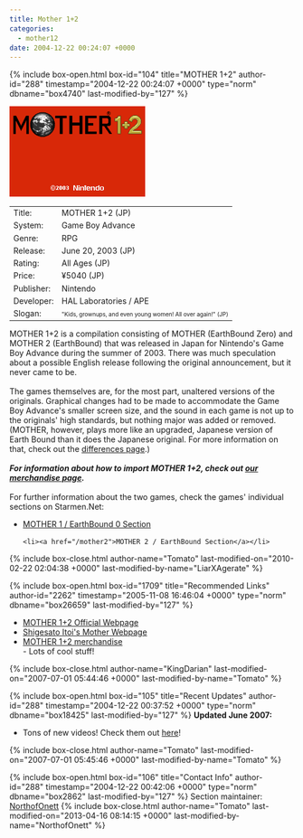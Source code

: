 ```yaml
---
title: Mother 1+2
categories:
  - mother12
date: 2004-12-22 00:24:07 +0000
---
```

{% include box-open.html box-id="104" title="MOTHER 1+2" author-id="288" timestamp="2004-12-22 00:24:07 +0000" type="norm" dbname="box4740" last-modified-by="127" %}
<div class="gameinfo">
	<img src="title.png" alt="MOTHER 1+2" />
	<table>
		<tr>
			<td class="label">Title:</td>
			<td>MOTHER 1+2 (JP)</td>
		</tr>
		<tr>
			<td class="label">System:</td>
			<td>Game Boy Advance</td>
		</tr>
		<tr>
			<td class="label">Genre:</td>
			<td>RPG</td>
		</tr>
		<tr>
			<td class="label">Release:</td>
			<td>June 20, 2003 (JP)</td>
		</tr>
		<tr>
			<td class="label">Rating:</td>
			<td>All Ages (JP)</td>
		</tr>
		<tr>
			<td class="label">Price:</td>
			<td>¥5040 (JP)</td>
		</tr>
		<tr>
			<td class="label">Publisher:</td>
			<td>Nintendo</td>
		</tr>
		<tr>
			<td class="label">Developer:</td>
			<td>HAL Laboratories / APE</td>
		</tr>
		<tr>
			<td class="label">Slogan:</td>
			<td><font size="1">"Kids, grownups, and even young women! All over again!" (JP)</font></td>
		</tr>
	</table>
</div>
<p>MOTHER 1+2 is a compilation consisting of MOTHER (EarthBound Zero) and MOTHER 2 (EarthBound) that was released in Japan for Nintendo's Game Boy Advance during the summer of 2003. There was much speculation about a possible English release following the original announcement, but it never came to be.<br />
<br />
The games themselves are, for the most part, unaltered versions of the originals. Graphical changes had to be made to accommodate the Game Boy Advance's smaller screen size, and the sound in each game is not up to the originals' high standards, but nothing major was added or removed. (MOTHER, however, plays more like an upgraded, Japanese version of Earth Bound than it does the Japanese original. For more information on that, check out the <a href="diff">differences page</a>.)<br />
<br />
<b><i>For information about how to import MOTHER 1+2, check out <a href="/merchandise/carts/m12cart.php">our merchandise page</a>.</i></b><br />
<br />
For further information about the two games, check the games' individual sections on Starmen.Net:</p>
<ul>
	<li><a href="/mother1">MOTHER 1 / EarthBound 0 Section</a></li>

	<li><a href="/mother2">MOTHER 2 / EarthBound Section</a></li>
</ul>
{% include box-close.html author-name="Tomato" last-modified-on="2010-02-22 02:04:38 +0000" last-modified-by-name="LiarXAgerate" %}

{% include box-open.html box-id="1709" title="Recommended Links" author-id="2262" timestamp="2005-11-08 16:46:04 +0000" type="norm" dbname="box26659" last-modified-by="127" %}
<UL>
<LI><A HREF="http://www.nintendo.co.jp/n08/a2uj/index.html">MOTHER 1+2 Official Webpage</A></LI>
<LI><A HREF="http://www.1101.com/MOTHER/MOTHER.html">Shigesato Itoi's Mother Webpage</A></LI>
<LI><A HREF="http://starmen.net/merchandise">MOTHER 1+2 merchandise</A></LI> - Lots of cool stuff!
</UL>
{% include box-close.html author-name="KingDarian" last-modified-on="2007-07-01 05:44:46 +0000" last-modified-by-name="Tomato" %}

{% include box-open.html box-id="105" title="Recent Updates" author-id="288" timestamp="2004-12-22 00:37:52 +0000" type="norm" dbname="box18425" last-modified-by="127" %}
 <B>Updated June 2007:</B>
 <UL>
    <LI>Tons of new videos! Check them out <a href="videos">here</a>!</LI>
 </UL>

{% include box-close.html author-name="Tomato" last-modified-on="2007-07-01 05:45:46 +0000" last-modified-by-name="Tomato" %}

{% include box-open.html box-id="106" title="Contact Info" author-id="288" timestamp="2004-12-22 00:42:06 +0000" type="norm" dbname="box2862" last-modified-by="127" %}
<table1 />
Section maintainer:
<table2 />
<a href="http://forum.starmen.net/members/NorthofOnett">NorthofOnett</a>
<table3 />
{% include box-close.html author-name="Tomato" last-modified-on="2013-04-16 08:14:15 +0000" last-modified-by-name="NorthofOnett" %}
